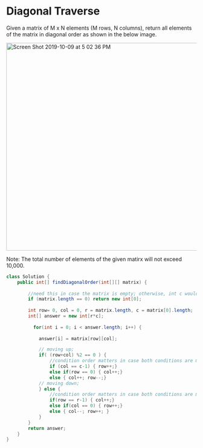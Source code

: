 # Diagonal Traverse

Given a matrix of M x N elements (M rows, N columns), return all elements of the matrix in diagonal order as shown in the below image.

<img width="549" alt="Screen Shot 2019-10-09 at 5 02 36 PM" src="https://user-images.githubusercontent.com/46575719/66520153-a255f300-eab6-11e9-9304-d9673bbd645d.png">


Note: The total number of elements of the given matirx will not exceed 10,000.

```java
class Solution {
    public int[] findDiagonalOrder(int[][] matrix) {
        
        //need this in case the matrix is empty; otherwise, int c would get a boundary error.
        if (matrix.length == 0) return new int[0];
        
        int row= 0, col = 0, r = matrix.length, c = matrix[0].length;
        int[] answer = new int[r*c];
        
          for(int i = 0; i < answer.length; i++) {
            
            answer[i] = matrix[row][col];

            // moving up;
            if( (row+col) %2 == 0 ) {
                //condition order matters in case both conditions are met.
                if (col == c-1) { row++;} 
                else if(row == 0) { col++;} 
                else { col++; row--;}
            // moving down;
            } else {
                //condition order matters in case both conditions are met.
                if(row == r-1) { col++;} 
                else if(col == 0) { row++;} 
                else { col--; row++; }
            }     
        }
        return answer;
    }
}
```
